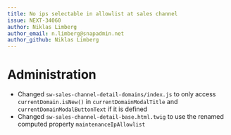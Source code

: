 ```yaml
---
title: No ips selectable in allowlist at sales channel
issue: NEXT-34060
author: Niklas Limberg
author_email: n.limberg@snapadmin.net
author_github: Niklas Limberg
---
```

# Administration
* Changed `sw-sales-channel-detail-domains/index.js` to only access `currentDomain.isNew()` in `currentDomainModalTitle` and `currentDomainModalButtonText` if it is defined
* Changed `sw-sales-channel-detail-base.html.twig` to use the renamed computed property `maintenanceIpAllowlist`
